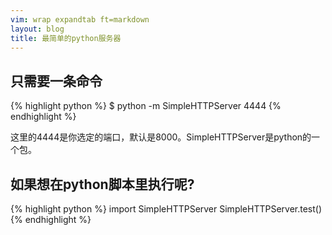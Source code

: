 ```yaml
---
vim: wrap expandtab ft=markdown
layout: blog
title: 最简单的python服务器
---
```


## 只需要一条命令

{% highlight python %}
$ python -m SimpleHTTPServer 4444
{% endhighlight %}

这里的4444是你选定的端口，默认是8000。SimpleHTTPServer是python的一个包。

## 如果想在python脚本里执行呢?

{% highlight python %}
import SimpleHTTPServer
SimpleHTTPServer.test()
{% endhighlight %}


